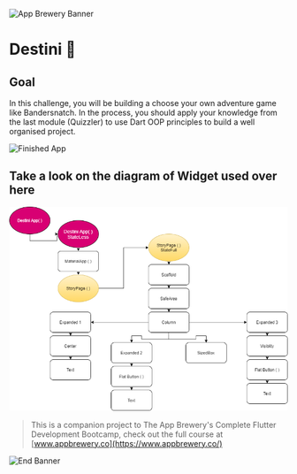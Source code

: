 ![App Brewery Banner](https://github.com/londonappbrewery/Images/blob/master/AppBreweryBanner.png)


# Destini 🤔

## Goal

In this challenge, you will be building a choose your own adventure game like Bandersnatch. In the process, you should apply your knowledge from the last module (Quizzler) to use Dart OOP principles to build a well organised project.

![Finished App](https://github.com/manthan-ladva/Flutter-Course-App-Brewery/blob/master/8.%20destini/destini_gif.gif?raw=true)

## Take a look on the diagram of Widget used over here

![Diagram](https://github.com/manthan-ladva/Flutter-Course-App-Brewery/blob/master/8.%20destini/destini.png?raw=true)


>This is a companion project to The App Brewery's Complete Flutter Development Bootcamp, check out the full course at [www.appbrewery.co](https://www.appbrewery.co/)

![End Banner](https://github.com/londonappbrewery/Images/blob/master/readme-end-banner.png)
